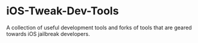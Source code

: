 # iOS-Tweak-Dev-Tools
A collection of useful development tools and forks of tools that are geared towards iOS jailbreak developers.
